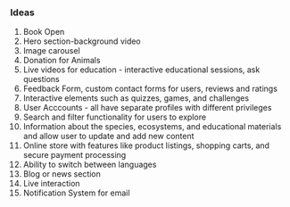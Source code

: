 ### Ideas

1. Book Open
2. Hero section-background video
3. Image carousel
4. Donation for Animals
5. Live videos for education - interactive educational sessions, ask questions
6. Feedback Form, custom contact forms for users, reviews and ratings
7. Interactive elements such as quizzes, games, and challenges
8. User Acccounts - all have separate profiles with different privileges
9. Search and filter functionality for users to explore
10. Information about the species, ecosystems, and educational materials and allow user to update and add new content
11. Online store with features like product listings, shopping carts, and secure payment processing
12. Ability to switch between languages
13. Blog or news section
14. Live interaction
15. Notification System for email